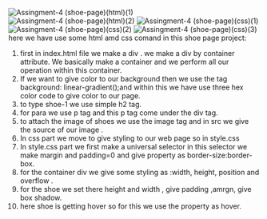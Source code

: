 ![Assingment-4 (shoe-page)(html)(1)](https://github.com/singhpratibha98/shoes-page/assets/129493126/75cbd91a-83b3-48bf-97b4-bc98a0a5b965)
![Assingment-4 (shoe-page)(html)(2)](https://github.com/singhpratibha98/shoes-page/assets/129493126/751ca505-e3fd-42cb-aaaf-365caa2403cc)
![Assingment-4 (shoe-page)(css)(1)](https://github.com/singhpratibha98/shoes-page/assets/129493126/e04f3673-1e03-45fc-bbab-20aabf02ba92)
![Assingment-4 (shoe-page)(css)(2)](https://github.com/singhpratibha98/shoes-page/assets/129493126/70e3f946-b10f-49d9-aa9c-b4f95481e7a9)
![Assingment-4 (shoe-page)(css)(3)](https://github.com/singhpratibha98/shoes-page/assets/129493126/a95abf90-b057-4aab-ad7e-8a33c6614a52)
here we have use some html amd css comand in this shoe page project:
1) first in index.html file we make a div . we make a div by container attribute. We basically make a container and we perform all our operation within this container.
2) If we want to give color to our background then we use the tag background: linear-gradient();and within this we have use three hex color code to give color to our page.
3) to type shoe-1 we use simple h2 tag.
4) for para we use p tag and this p tag come under the div tag.
5) to attach the image of shoes we use the image tag and in src we give the source of our image .
6) In css part we move to give styling to our web page so in style.css
7) In style.css part we first make a universal selector in this selector we make margin and padding=0 and give property as border-size:border-box.
8) for the container div we give some styling as :width, height, position and overflow .
9) for the shoe we set there height and width , give padding ,amrgn, give box shadow.
10) here shoe is getting hover so for this we use the property as hover.
